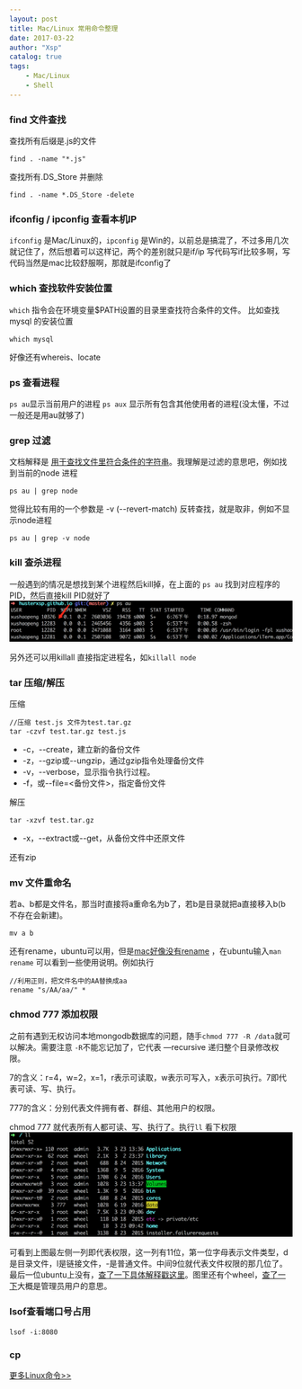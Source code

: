 ```yaml
---
layout: post
title: Mac/Linux 常用命令整理
date: 2017-03-22
author: "Xsp"
catalog: true
tags:
    - Mac/Linux
    - Shell
---
```



### find 文件查找

查找所有后缀是.js的文件
```
find . -name "*.js"
```
查找所有.DS_Store 并删除
```
find . -name *.DS_Store -delete
```

### ifconfig / ipconfig 查看本机IP

`ifconfig` 是Mac/Linux的，`ipconfig` 是Win的，以前总是搞混了，不过多用几次就记住了，然后想着可以这样记，两个的差别就只是if/ip 写代码写if比较多啊，写代码当然是mac比较舒服啊，那就是ifconfig了

### which 查找软件安装位置

`which` 指令会在环境变量$PATH设置的目录里查找符合条件的文件。
比如查找mysql 的安装位置
```
which mysql
```

好像还有whereis、locate

### ps 查看进程

`ps au`显示当前用户的进程
`ps aux` 显示所有包含其他使用者的进程(没太懂，不过一般还是用au就够了)

### grep 过滤

文档解释是 [用于查找文件里符合条件的字符串](http://www.runoob.com/linux/linux-comm-grep.html)。我理解是过滤的意思吧，例如找到当前的node 进程

```
ps au | grep node
```

觉得比较有用的一个参数是 -v (--revert-match) 反转查找，就是取非，例如不显示node进程
```
ps au | grep -v node
```

### kill 查杀进程

一般遇到的情况是想找到某个进程然后kill掉，在上面的 `ps au` 找到对应程序的PID，然后直接kill PID就好了
![](/img/post/2017-03-22-mac-linux-command-1.png)

另外还可以用killall 直接指定进程名，如`killall node`

### tar 压缩/解压

压缩
```
//压缩 test.js 文件为test.tar.gz
tar -czvf test.tar.gz test.js
```
+ -c，--create，建立新的备份文件
+ -z，--gzip或--ungzip，通过gzip指令处理备份文件
+ -v，--verbose，显示指令执行过程。
+ -f，或--file=<备份文件>，指定备份文件


解压

```
tar -xzvf test.tar.gz
```
+ -x，--extract或--get，从备份文件中还原文件

还有zip

### mv 文件重命名

若a、b都是文件名，那当时直接将a重命名为b了，若b是目录就把a直接移入b(b不存在会新建)。
```
mv a b
```

还有rename，ubuntu可以用，但是[mac好像没有rename](https://discussions.apple.com/thread/1760288?start=0&tstart=0)
，在ubuntu输入`man rename` 可以看到一些使用说明。例如执行
```
//利用正则，把文件名中的AA替换成aa
rename "s/AA/aa/" *
```

### chmod 777 添加权限

之前有遇到无权访问本地mongodb数据库的问题，随手`chmod 777 -R /data`就可以解决。需要注意 `-R`不能忘记加了，它代表 —recursive 递归整个目录修改权限。

7的含义：r=4，w=2，x=1，r表示可读取，w表示可写入，x表示可执行。7即代表可读、写、执行。

777的含义：分别代表文件拥有者、群组、其他用户的权限。

chmod 777 就代表所有人都可读、写、执行了。执行`ll` 看下权限
![](/img/post/2017-03-22-mac-linux-command-2.png)

可看到上图最左侧一列即代表权限，这一列有11位，第一位字母表示文件类型，d是目录文件，l是链接文件，-是普通文件。中间9位就代表文件权限的那几位了。最后一位ubuntu上没有，[查了一下具体解释戳这里](https://www.zhihu.com/question/25069561)。图里还有个wheel，[查了一下](http://blog.csdn.net/cbbbc/article/details/51712797)大概是管理员用户的意思。

### lsof查看端口号占用

```
lsof -i:8080
```



### cp



[更多Linux命令>>](http://www.runoob.com/linux/linux-command-manual.html)

